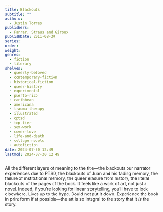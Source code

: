 ```yaml
---
title: Blackouts
subtitle: ""
authors:
  - Justin Torres
publishers:
  - Farrar, Straus and Giroux
publishDate: 2011-08-30
series: 
order: 
weight: 
genres:
  - fiction
  - literary
shelves:
  - queerly-beloved
  - contemporary-fiction
  - historical-fiction
  - queer-history
  - experimental
  - puerto-rico
  - caribbean
  - americana
  - trauma-therapy
  - illustrated
  - cptsd
  - top-tier
  - sex-work
  - cover-love
  - life-and-death
  - collage-novels
  - autofiction
date: 2024-07-30 12:49
lastmod: 2024-07-30 12:49
---
```

All the different layers of meaning to the title—the blackouts our narrator experiences due to PTSD, the blackouts of Juan and his fading memory, the failure of institutional memory, the queer erasure from history, the literal blackouts of the pages of the book. It feels like a work of art, not just a novel. Indeed, if you’re looking for linear storytelling, you’ll have to look elsewhere. Lives up to the hype. Could not put it down. Experience the book in print form if at possible—the art is so integral to the story that it *is* the story. 